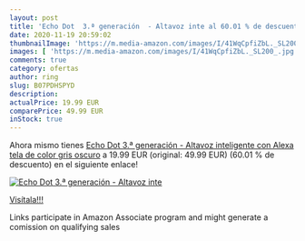 ```yaml
---
layout: post
title: 'Echo Dot  3.ª generación  - Altavoz inte al 60.01 % de descuento'
date: 2020-11-19 20:59:02
thumbnailImage: 'https://m.media-amazon.com/images/I/41WqCpfiZbL._SL200_.jpg'
images: [ 'https://m.media-amazon.com/images/I/41WqCpfiZbL._SL200_.jpg' ]
comments: true
category: ofertas
author: ring
slug: B07PDHSPYD
description:
actualPrice: 19.99 EUR
comparePrice: 49.99 EUR
inStock: true
---
```


Ahora mismo tienes [Echo Dot  3.ª generación  - Altavoz inteligente con Alexa  tela de color gris oscuro](https://www.amazon.es/dp/B07PDHSPYD/?tag=tolees-21) a 19.99 EUR (original: 49.99 EUR) (60.01 %  de descuento) en el siguiente enlace!

[![Echo Dot  3.ª generación  - Altavoz inte](https://m.media-amazon.com/images/I/41WqCpfiZbL._SL200_.jpg)](https://www.amazon.es/dp/B07PDHSPYD/?tag=tolees-21)

[Visítala!!!](https://www.amazon.es/dp/B07PDHSPYD/?tag=tolees-21)

Links participate in Amazon Associate program and might generate a comission on qualifying sales

